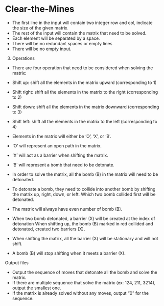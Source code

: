 # Clear-the-Mines

- The first line in the input will contain two integer row and col, indicate the size of the given matrix.
- The rest of the input will contain the matrix that need to be solved.
- Each element will be separated by a space.
- There will be no redundant spaces or empty lines.
- There will be no empty input.

3. Operations
- There are four operation that need to be considered when solving the matrix:
- Shift up: shift all the elements in the matrix upward (corresponding to 1)
- Shift right: shift all the elements in the matrix to the right (corresponding to 2)
- Shift down: shift all the elements in the matrix downward (corresponding to 3)
- Shift left: shift all the elements in the matrix to the left (corresponding to 4)
- Elements in the matrix will either be ‘O’, ‘X’, or ‘B’.

- ‘O’ will represent an open path in the matrix.
- ‘X’ will act as a barrier when shifting the matrix.
- ‘B’ will represent a bomb that need to be detonate.
- In order to solve the matrix, all the bomb (B) in the matrix will need to be detonated.
- To detonate a bomb, they need to collide into another bomb by shifting the matrix up, right, down, or
left. Which two bomb collided first will be detonated.
- The matrix will always have even number of bomb (B).
- When two bomb detonated, a barrier (X) will be created at the index of detonation
When shifting up, the bomb (B) marked in red collided and detonated, created two barriers (X).

- When shifting the matrix, all the barrier (X) will be stationary and will not shift.
- A bomb (B) will stop shifting when it meets a barrier (X).

Output files
- Output the sequence of moves that detonate all the bomb and solve the matrix.
- If there are multiple sequence that solve the matrix (ex: 124, 211, 3214), output the smallest one.
- If the matrix is already solved without any moves, output “0” for the sequence.
